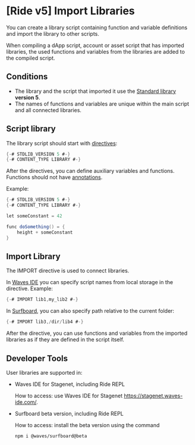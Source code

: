 # [Ride v5] Import Libraries

You can create a library script containing function and variable definitions and import the library to other scripts.

When compiling a dApp script, account or asset script that has imported libraries, the used functions and variables from the libraries are added to the compiled script.

## Conditions

* The library and the script that imported it use the [Standard library](/en/ride/script/standard-library) **version 5**.
* The names of functions and variables are unique within the main script and all connected libraries.

## Script library

The library script should start with [directives](/en/ride/script/directives):

```scala
{-# STDLIB_VERSION 5 #-}
{-# CONTENT_TYPE LIBRARY #-}
```

After the directives, you can define auxiliary variables and functions. Functions should not have [annotations](/en/ride/functions/annotations).

Example:

```scala
{-# STDLIB_VERSION 5 #-}
{-# CONTENT_TYPE LIBRARY #-}

let someConstant = 42

func doSomething() = {
    height + someConstant
}
```

## Import Library

The IMPORT directive is used to connect libraries.

In [Waves IDE](/en/building-apps/smart-contracts/tools/waves-ide) you can specify script names from local storage in the directive. Example:

```scala
{-# IMPORT lib1,my_lib2 #-}
```

In [Surfboard](/en/building-apps/smart-contracts/tools/surfboard), you can also specify path relative to the current folder:

```scala
{-# IMPORT lib3,/dir/lib4 #-}
```

After the directive, you can use functions and variables from the imported libraries as if they are defined in the script itself.

## Developer Tools

User libraries are supported in:

* Waves IDE for Stagenet, including Ride REPL

   How to access: use Waves IDE for Stagenet <https://stagenet.waves-ide.com/>.

* Surfboard beta version, including Ride REPL

   How to access: install the beta version using the command

   ```bash
   npm i @waves/surfboard@beta
   ```
